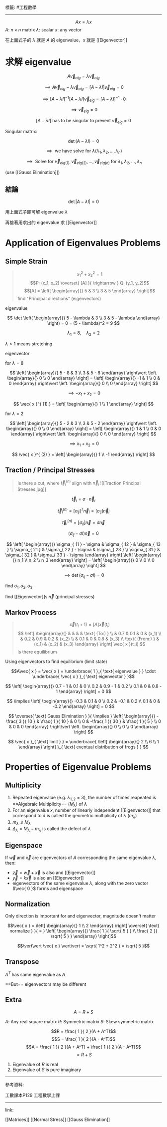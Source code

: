 標籤: #工程數學 

---

$$Ax = \lambda x$$
$A$: $n \times n$ matrix
$\lambda$: scalar
$x$: any vector

在上面式子的 $\lambda$ 就是 $A$ 的 eigenvalue，$x$ 就是 [[Eigenvector]]

# 求解 eigenvalue

$$A\vec{ v }_{ eig } = \lambda \vec{ v }_{ eig }$$

$$\implies A \vec{ v }_{ eig } - \lambda \vec{ v }_{ eig } = [A - \lambda I]\vec{ v }_{ eig } = 0$$

$$\implies [A - \lambda I]^{ -1 }[A - \lambda I]\vec{ v }_{ eig } = [A - \lambda I]^{ -1 } \cdot 0$$

$$\implies \vec{ v }_{ eig } = 0$$

$$[A - \lambda I] \text{ has to be singular to prevent } \vec{ v }_{ eig } = 0$$

Singular matrix:

$$\det(A - \lambda I) = 0$$

$$\implies \text{ we have solve for } \lambda (\lambda_1, \lambda_2, \dots, \lambda_n)$$

$$\implies \text{ Solve for } \vec{ v }_{ eig (1) }, \vec{ v }_{ eig (2) }, \dots, \vec{ v }_{ eig (n) } \text{ for } \lambda_1, \lambda_2, \dots, \lambda_n$$

(use [[Gauss Elimination]])

## 結論

$$\det \vert A - \lambda I\vert = 0$$

用上面式子即可解 eigenvalue $\lambda$

再接著用求出的 eigenvalue 求 [[Eigenvector]]

# Application of Eigenvalues Problems

## Simple Strain

> $$x_1^2 + x_2^2 = 1$$
> $$P: (x_1, x_2) \overset{ [A] }{ \rightarrow } Q: (y_1, y_2)$$
> $$[A] = \left[ \begin{array}{} 5 & 3 \\ 3 & 5 \end{array} \right]$$
> find "Principal directions" (eigenvectors)

eigenvalue

$$
\det
\left(
	\begin{array}{}
		5 - \lambda & 3 \\
		3 & 5 - \lambda
	\end{array}
\right) = 0 = (5 - \lambda)^2 = 9
$$

$$\lambda_1 = 8, \quad \lambda_2 = 2$$

$\lambda > 1$ means stretching

eigenvector

for $\lambda = 8$

$$
\left[
	\begin{array}{}
		5 - 8 & 3 \\
		3 & 5 - 8
	\end{array}
\right\vert
\left.
	\begin{array}{}
		0 \\
		0
	\end{array}
\right] = 
\left[
	\begin{array}{}
		-1 & 1 \\
		0 & 0
	\end{array}
\right\vert
\left.
	\begin{array}{}
		0 \\
		0
	\end{array}
\right]
$$

$$\implies -x_1 + x_2 = 0$$

$$
\vec{ x }^{ (1) } = 
\left[
	\begin{array}{}
		1 \\
		1
	\end{array}
\right]
$$

for $\lambda = 2$

$$
\left[
	\begin{array}{}
		5 - 2 & 3 \\
		3 & 5 - 2
	\end{array}
\right\vert
\left.
	\begin{array}{}
		0 \\
		0
	\end{array}
\right] = 
\left[
	\begin{array}{}
		1 & 1 \\
		0 & 0
	\end{array}
\right\vert
\left.
	\begin{array}{}
		0 \\
		0
	\end{array}
\right]
$$

$$\implies x_1 + x_2 = 0$$

$$
\vec{ x }^{ (2) } = 
\left[
	\begin{array}{}
		1 \\
		-1
	\end{array}
\right]
$$

## Traction / Principal Stresses

> Is there a cut, where $\vec{ t }_{ i }^{ (n) }$ align with $\vec{ n }_i$
> ![[Traction Principal Stresses.jpg]]

$$\vec{ t }_{ i } = \sigma \cdot \vec{ n }_{ i }$$

$$\vec{ t }_{ i }^{ (n) } = [\sigma_{ ij }]^T \vec{ n }_{ i } = [\sigma_{ ij }]\vec{ n }_{ i }$$

$$\vec{ t }_{ i }^{ (n) } = [\sigma_{ ij }]\vec{ n } = \sigma \vec{ n }$$

$$(\sigma_{ ij } - \sigma I) \vec{ n } = 0$$

$$
\left[
	\begin{array}{}
		\sigma_{ 11 } - \sigma & \sigma_{ 12 } & \sigma_{ 13 } \\
		\sigma_{ 21 } & \sigma_{ 22 } - \sigma & \sigma_{ 23 } \\
		\sigma_{ 31 } & \sigma_{ 32 } & \sigma_{ 33 } - \sigma
	\end{array}
\right]
\left[
	\begin{array}{}
		n_1 \\
		n_2 \\
		n_3
	\end{array}
\right] = 
\left[
	\begin{array}{}
		0 \\
		0 \\
		0
	\end{array}
\right]
$$

$$\implies \det(\sigma_{ ij } - \sigma I) = 0$$

find $\sigma_1, \sigma_2, \sigma_3$

find [[Eigenvector]]s $\vec{ n }$ (principal stresses)

## Markov Process

> $$\vec{ x }(t_i + 1) = [A]\vec{ x }(t_i)$$
> $$
> \left[
> \begin{array}{}
> & & & & \text{ (To:) } \\
> & 0.7 & 0.1 & 0 & (x_1) \\
> & 0.2 & 0.9 & 0.2 & (x_2) \\
> & 0.1 & 0 & 0.8 & (x_3) \\
> \text{ (From:) } & (x_1) & (x_2) & (x_3)
> \end{array}
> \right] \vec{ x }(t_i)
> $$
> Is there equilibrium

Using eigenvectors to find equilibrium (limit state)

$$A\vec{ x } = \vec{ x } = \underbrace{ 1 }_{ \text{ eigenvalue } } \cdot \underbrace{ \vec{ x } }_{ \text{ eigenvector } }$$

$$
\left[
	\begin{array}{}
		0.7 - 1 & 0.1 & 0 \\
		0.2 & 0.9 - 1 & 0.2 \\
		0.1 & 0 & 0.8 - 1
	\end{array}
\right] = 0
$$

$$
\implies 
\left[
	\begin{array}{}
		-0.3 & 0.1 & 0 \\
		0.2 & -0.1 & 0.2 \\
		0.1 & 0 & -0.2
	\end{array}
\right] = 0
$$

$$
\overset{ \text{ Gauss Elimination } }{ \implies }
\left[
	\begin{array}{}
		-\frac{ 3 }{ 10 } & \frac{ 1 }{ 10 } & 0 \\
		0 & -\frac{ 1 }{ 30 } & \frac{ 1 }{ 5 } \\
		0 & 0 & 0
	\end{array}
\right\vert
\left.
	\begin{array}{}
		0 \\
		0 \\
		0
	\end{array}
\right]
$$

$$
\vec{ x }_{ \text{ limit } } = 
\underbrace{
\left[
	\begin{array}{}
		2 \\
		6 \\
		1
	\end{array}
\right]
}_{ \text{ eventual distribution of frogs } }
$$

# Properties of Eigenvalue Problems

## Multiplicity

1. Repeated eigenvalue (e.g. $\lambda_{ 1, 2 } = 3$), the number of times reapeated is ==Algebraic Multiplicity== ($M_\lambda$) of $\lambda$
2. For an eigenvalue $x$, number of linearly independent [[Eigenvector]] that correspond to $\lambda$ is called the geometric multiplicity of $\lambda$ ($m_\lambda$)
3. $m_\lambda \leq M_\lambda$
4. $\Delta_\lambda = M_\lambda - m_\lambda$ is called the defect of $\lambda$

## Eigenspace

If $\vec{ w }$ and $\vec{ x }$ are eigenvectors of $A$ corresponding the same eigenvalue $\lambda$, then:

- $\vec{ z } = \vec{ w } + \vec{ x }$ is also and [[Eigenvector]]
- $\vec{ y } = k\vec{ x }$ is also an [[Eigenvector]]
- eigenvectors of the same eigenvalue $\lambda$, along with the zero vector $\vec{ 0 }$ forms and eigenspace

## Normalization

Only direction is important for and eigenvector, magnitude doesn't matter

$$\vec{ x } = \left[ \begin{array}{} 1 \\ 2 \end{array} \right] \overset{ \text{ normalize } }{ = } \left[ \begin{array}{} \frac{ 1 }{ \sqrt{ 5 } } \\ \frac{ 2 }{ \sqrt{ 5 } } \end{array} \right]$$

$$\vert\vert \vec{ x } \vert\vert = \sqrt{ 1^2 + 2^2 } = \sqrt{ 5 }$$

## Transpose

$A^T$ has same eigenvalue as $A$

==But== eigenvectors may be different

## Extra

$$A = R + S$$

$A$: Any real square matrix
$R$: Symmetric matrix 
$S$: Skew symmetric matrix

$$R = \frac{ 1 }{ 2 }(A + A^T)$$
$$S = \frac{ 1 }{ 2 }(A - A^T)$$
$$A = \frac{ 1 }{ 2 }(A + A^T) + \frac{ 1 }{ 2 }(A - A^T)$$
$$ = R + S$$

1. Eigenvalue of $R$ is real
2. Eigenvalue of $S$ is pure imaginary

---

參考資料:

工數課本P129
工程數學上課

---

link:

[[Matrices]]
[[Normal Stress]]
[[Gauss Elimination]]